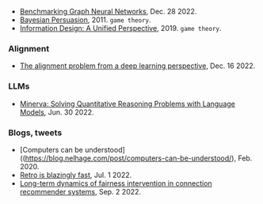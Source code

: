 
- [Benchmarking Graph Neural Networks](https://arxiv.org/pdf/2003.00982.pdf), Dec. 28 2022.
- [Bayesian Persuasion](https://web.stanford.edu/~gentzkow/research/BayesianPersuasion.pdf), 2011. `game theory`.
- [Information Design: A Unified Perspective](https://economics.mit.edu/sites/default/files/publications/paper_92_information%20design.pdf), 2019. `game theory`.

### Alignment

- [The alignment problem from a deep learning perspective](https://arxiv.org/pdf/2209.00626.pdf), Dec. 16 2022.

### LLMs

- [Minerva: Solving Quantitative Reasoning Problems with Language Models](https://ai.googleblog.com/2022/06/minerva-solving-quantitative-reasoning.html), Jun. 30 2022.

### Blogs, tweets

- [Computers can be understood]((https://blog.nelhage.com/post/computers-can-be-understood/), Feb. 2020.
- [Retro is blazingly fast](http://mitchgordon.me/ml/2022/07/01/retro-is-blazing.html), Jul. 1 2022.
- [Long-term dynamics of fairness intervention in connection recommender systems](https://blog.ml.cmu.edu/2022/09/02/long-term-dynamics-of-fairness-intervention-in-connection-recommender-systems/), Sep. 2 2022.
